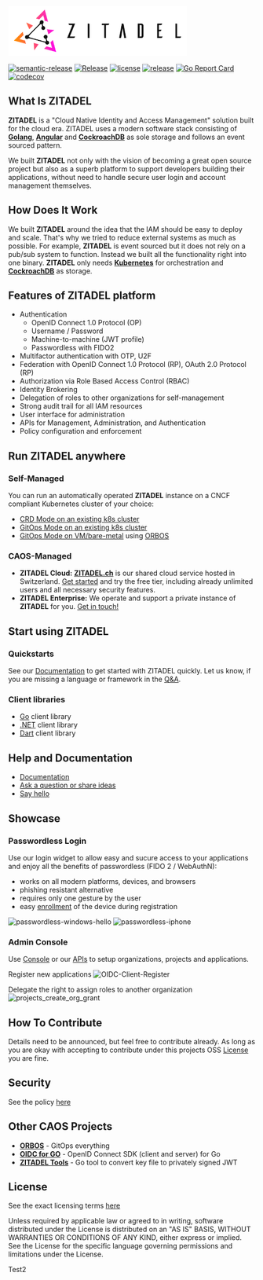 <img src="./docs/static/logos/zitadel-logo-dark@2x.png" alt="Zitadel Logo" height="100px" width="auto" />

[![semantic-release](https://img.shields.io/badge/%20%20%F0%9F%93%A6%F0%9F%9A%80-semantic--release-e10079.svg)](https://github.com/semantic-release/semantic-release)
[![Release](https://github.com/caos/zitadel/actions/workflows/zitadel.yml/badge.svg)](https://github.com/caos/zitadel/actions)
[![license](https://badgen.net/github/license/caos/zitadel/)](https://github.com/caos/zitadel/blob/main/LICENSE)
[![release](https://badgen.net/github/release/caos/zitadel/stable)](https://github.com/caos/zitadel/releases)
[![Go Report Card](https://goreportcard.com/badge/github.com/caos/zitadel)](https://goreportcard.com/report/github.com/caos/zitadel)
[![codecov](https://codecov.io/gh/caos/zitadel/branch/main/graph/badge.svg)](https://codecov.io/gh/caos/zitadel)

## What Is ZITADEL

**ZITADEL** is a "Cloud Native Identity and Access Management" solution built for the cloud era. ZITADEL uses a modern software stack consisting of [**Golang**](https://golang.org/), [**Angular**](https://angular.io/) and  [**CockroachDB**](https://www.cockroachlabs.com/) as sole storage and follows an event sourced pattern.

We built **ZITADEL** not only with the vision of becoming a great open source project but also as a superb platform to support developers building their applications, without need to handle secure user login and account management themselves.

## How Does It Work

We built **ZITADEL** around the idea that the IAM should be easy to deploy and scale. That's why we tried to reduce external systems as much as possible.
For example, **ZITADEL** is event sourced but it does not rely on a pub/sub system to function. Instead we built all the functionality right into one binary.
**ZITADEL** only needs [**Kubernetes**](https://kubernetes.io/) for orchestration and [**CockroachDB**](https://www.cockroachlabs.com/) as storage.

## Features of ZITADEL platform

* Authentication
  * OpenID Connect 1.0 Protocol (OP)
  * Username / Password
  * Machine-to-machine (JWT profile)
  * Passwordless with FIDO2
* Multifactor authentication with OTP, U2F
* Federation with OpenID Connect 1.0 Protocol (RP), OAuth 2.0 Protocol (RP)
* Authorization via Role Based Access Control (RBAC)
* Identity Brokering
* Delegation of roles to other organizations for self-management
* Strong audit trail for all IAM resources
* User interface for administration
* APIs for Management, Administration, and Authentication
* Policy configuration and enforcement

## Run ZITADEL anywhere

### Self-Managed

You can run an automatically operated **ZITADEL** instance on a CNCF compliant Kubernetes cluster of your choice:
- [CRD Mode on an existing k8s cluster](https://docs.zitadel.ch/docs/guides/installation/crd)
- [GitOps Mode on an existing k8s cluster](https://docs.zitadel.ch/docs/guides/installation/gitops)
- [GitOps Mode on VM/bare-metal](https://docs.zitadel.ch/docs/guides/installation/managed-dedicated-instance)  using [ORBOS](https://docs.zitadel.ch/docs/guides/installation/orbos)

### CAOS-Managed

- **ZITADEL Cloud:** [**ZITADEL.ch**](https://zitadel.ch) is our shared cloud service hosted in Switzerland. [Get started](https://docs.zitadel.ch/docs/guides/usage/get-started) and try the free tier, including already unlimited users and all necessary security features.
- **ZITADEL Enterprise:** We operate and support a private instance of **ZITADEL** for you. [Get in touch!](https://zitadel.ch/contact/)

## Start using ZITADEL

### Quickstarts

See our [Documentation](https://docs.zitadel.ch/docs/quickstarts/introduction) to get started with ZITADEL quickly. Let us know, if you are missing a language or framework in the [Q&A](https://github.com/caos/zitadel/discussions/1717).

### Client libraries
* [Go](https://github.com/caos/zitadel-go) client library
* [.NET](https://github.com/caos/zitadel-net) client library
* [Dart](https://github.com/caos/zitadel-dart) client library

## Help and Documentation

* [Documentation](https://docs.zitadel.ch)
* [Ask a question or share ideas](https://github.com/caos/zitadel/discussions)
* [Say hello](https://zitadel.ch/contact/)

## Showcase

### Passwordless Login
Use our login widget to allow easy and sucure access to your applications and enjoy all the benefits of passwordless (FIDO 2 / WebAuthN):
- works on all modern platforms, devices, and browsers
- phishing resistant alternative
- requires only one gesture by the user
- easy [enrollment](https://docs.zitadel.ch/docs/manuals/user-factors) of the device during registration

![passwordless-windows-hello](https://user-images.githubusercontent.com/1366906/118765435-5d419780-b87b-11eb-95bf-55140119c0d8.gif)
![passwordless-iphone](https://user-images.githubusercontent.com/1366906/118765439-5fa3f180-b87b-11eb-937b-b4acb7854086.gif)

### Admin Console
Use [Console](https://docs.zitadel.ch/docs/manuals/introduction) or our [APIs](https://docs.zitadel.ch/docs/apis/introduction) to setup organizations, projects and applications.

Register new applications
![OIDC-Client-Register](https://user-images.githubusercontent.com/1366906/118765446-62064b80-b87b-11eb-8b24-4f4c365b8c58.gif)

Delegate the right to assign roles to another organization
![projects_create_org_grant](https://user-images.githubusercontent.com/1366906/118766069-39cb1c80-b87c-11eb-84cf-f5becce4e9b6.gif)

## How To Contribute

Details need to be announced, but feel free to contribute already. As long as you are okay with accepting to contribute under this projects OSS [License](./LICENSE) you are fine.

## Security

See the policy [here](./SECURITY.md)

## Other CAOS Projects

* [**ORBOS**](https://github.com/caos/orbos/) - GitOps everything
* [**OIDC for GO**](https://github.com/caos/oidc) - OpenID Connect SDK (client and server) for Go
* [**ZITADEL Tools**](https://github.com/caos/zitadel-tools) - Go tool to convert  key file to privately signed JWT

## License

See the exact licensing terms [here](./LICENSE)

Unless required by applicable law or agreed to in writing, software distributed under the License is distributed on an "AS IS" BASIS, WITHOUT WARRANTIES OR CONDITIONS OF ANY KIND, either express or implied. See the License for the specific language governing permissions and limitations under the License.

Test2
